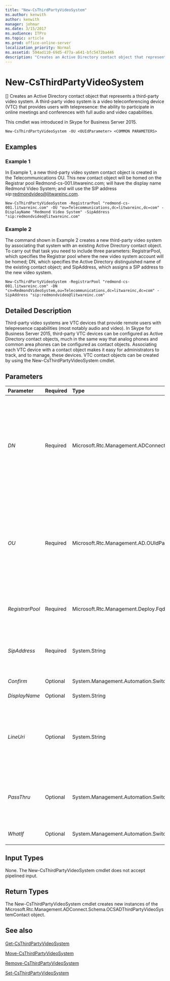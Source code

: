 ```yaml
---
title: "New-CsThirdPartyVideoSystem"
ms.author: kenwith
author: kenwith
manager: johmar
ms.date: 3/15/2017
ms.audience: ITPro
ms.topic: article
ms.prod: office-online-server
localization_priority: Normal
ms.assetid: 594ad110-69d5-477a-a641-bfc5472ba446
description: "Creates an Active Directory contact object that represents a third-party video system. A third-party video system is a video teleconferencing device (VTC) that provides users with telepresence: the ability to participate in online meetings and conferences with full audio and video capabilities."
---
```


# New-CsThirdPartyVideoSystem
[]
Creates an Active Directory contact object that represents a third-party video system. A third-party video system is a video teleconferencing device (VTC) that provides users with telepresence: the ability to participate in online meetings and conferences with full audio and video capabilities.
  
This cmdlet was introduced in Skype for Business Server 2015.
  
```
New-CsThirdPartyVideoSystem -OU <OUIdParameter> <COMMON PARAMETERS>

```

## Examples
<a name="Examples"> </a>

### Example 1

In Example 1, a new third-party video system contact object is created in the Telecommunications OU. This new contact object will be homed on the Registrar pool Redmond-cs-001.litwareinc.com; will have the display name Redmond Video System; and will use the SIP address sip:redmondvideo@litwareinc.com.
  
```
New-CsThirdPartyVideoSystem -RegistrarPool "redmond-cs-001.litwareinc.com" -OU "ou=Telecommunications,dc=litwareinc,dc=com" -DisplayName "Redmond Video System" -SipAddress "sip:redmondvideo@litwareinc.com"
```

### Example 2

The command shown in Example 2 creates a new third-party video system by associating that system with an existing Active Directory contact object. To carry out that task you need to include three parameters: RegistrarPool, which specifies the Registrar pool where the new video system account will be homed; DN, which specifies the Active Directory distinguished name of the existing contact object; and SipAddress, which assigns a SIP address to the new video system.
  
```
New-CsThirdPartyVideoSystem -RegistrarPool "redmond-cs-001.litwareinc.com" -DN "cn=RedmondVideoSystem,ou=Telecommunications,dc=litwareinc,dc=com" -SipAddress "sip:redmondvideo@litwareinc.com" 
```

## Detailed Description
<a name="DetailedDescription"> </a>

Third-party video systems are VTC devices that provide remote users with telepresence capabilities (most notably audio and video). In Skype for Business Server 2015, third-party VTC devices can be configured as Active Directory contact objects, much in the same way that analog phones and common area phones can be configured as contact objects. Associating each VTC device with a contact object makes it easy for administrators to track, and to manage, these devices. VTC contact objects can be created by using the New-CsThirdPartyVideoSystem cmdlet.
  
## Parameters
<a name="DetailedDescription"> </a>

|**Parameter**|**Required**|**Type**|**Description**|
|:-----|:-----|:-----|:-----|
| _DN_ <br/> |Required  <br/> |Microsoft.Rtc.Management.ADConnect.Core.ADObjectId  <br/> |Enables you to associate an existing Active Directory contact object with a third-party video system. If you have a contact object you want to associate with video system, use the DN parameter followed by the distinguished name of that contact. For example:  <br/>  `-DN "cn=Building 14 Lobby,dc=litwareinc,dc=com"` <br/> Note that the command will fail if the specified contact does not exist. Note, too that you cannot use the OU and the DN parameters in the same command.  <br/> |
| _OU_ <br/> |Required  <br/> |Microsoft.Rtc.Management.AD.OUIdParameter  <br/> |Distinguished name of the Active Directory organizational unit (OU) where the contact object should be located. For example:  <br/>  `-OU "ou=Redmond,dc=litwareinc,dc=com"` <br/>  If you include the OU parameter, a new contact will be created in the specified OU, and the contact will automatically be assigned a GUID (globally unique identifier) as its common name. As a result, the contact object will have a name similar to this: {ce84964a-c4da-4622-ad34-c54ff3ed361f}. <br/> |
| _RegistrarPool_ <br/> |Required  <br/> |Microsoft.Rtc.Management.Deploy.Fqdn  <br/> |Fully qualified domain name (FQDN) of the Registrar pool where the contact object should be homed. For example:  <br/>  `-RegistrarPool "atl-cs-001.litwareinc.com"` <br/> |
| _SipAddress_ <br/> |Required  <br/> |System.String  <br/> |Unique identifier that allows the video system to communicate with SIP devices such as Skype for Business. The SIP address must be prefaced by the prefix "sip:". For example:  <br/> sip:contoso_video@litwareinc.com  <br/> |
| _Confirm_ <br/> |Optional  <br/> |System.Management.Automation.SwitchParameter  <br/> |Prompts you for confirmation before executing the command.  <br/> |
| _DisplayName_ <br/> |Optional  <br/> |System.String  <br/> |Configures the Active Directory display name of the video system.  <br/> |
| _LineUri_ <br/> |Optional  <br/> |System.String  <br/> |Phone number for the VTC device. The line URI should be specified by using the E.164 format, and be prefixed by the "TEL:" prefix. For example:  <br/>  `-LineURI "TEL:+14255551297"` <br/> Any extension number should be added to the end of the line URI; for example:  <br/>  `-LineURI "TEL:+14255551297;ext=51297"` <br/> |
| _PassThru_ <br/> |Optional  <br/> |System.Management.Automation.SwitchParameter  <br/> |Enables you to pass a contact object through the pipeline that represents the third-party video system being modified. By default, the New-CsThirdPartyVideoSystem cmdlet does not pass objects through the pipeline.  <br/> |
| _WhatIf_ <br/> |Optional  <br/> |System.Management.Automation.SwitchParameter  <br/> |Describes what would happen if you executed the command without actually executing the command.  <br/> |
   
## Input Types
<a name="InputTypes"> </a>

None. The New-CsThirdPartyVideoSystem cmdlet does not accept pipelined input.
  
## Return Types
<a name="ReturnTypes"> </a>

The New-CsThirdPartyVideoSystem cmdlet creates new instances of the Microsoft.Rtc.Management.ADConnect.Schema.OCSADThirdPartyVideoSystemContact object.
  
## See also
<a name="ReturnTypes"> </a>

#### 

[Get-CsThirdPartyVideoSystem](get-csthirdpartyvideosystem.md)
  
[Move-CsThirdPartyVideoSystem](move-csthirdpartyvideosystem.md)
  
[Remove-CsThirdPartyVideoSystem](remove-csthirdpartyvideosystem.md)
  
[Set-CsThirdPartyVideoSystem](set-csthirdpartyvideosystem.md)


